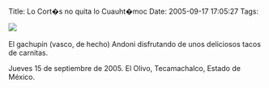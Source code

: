 Title: Lo Cort�s no quita lo Cuauht�moc
Date: 2005-09-17 17:05:27
Tags: 

<p><a mce_real_href="http://damog.nipl.net/images/andonitacos.jpg" target="_blank" href="http://damog.nipl.net/images/andonitacos.jpg"><img mce_real_src="http://damog.nipl.net/images/andonitacos-mini.jpg" src="http://damog.nipl.net/images/andonitacos-mini.jpg" border="0" hspace="0" vspace="0"/></a> </p>
<p>El gachupín (vasco, de hecho) Andoni disfrutando de unos deliciosos tacos de carnitas.</p>
<p>Jueves 15 de septiembre de 2005. El Olivo, Tecamachalco, Estado de México.<br/></p>
<br/><br/>

